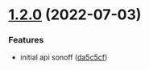 # [1.2.0](https://github.com/lucas-eduardo/sonoff/compare/v1.1.3...v1.2.0) (2022-07-03)


### Features

* initial api sonoff ([da5c5cf](https://github.com/lucas-eduardo/sonoff/commit/da5c5cfe743277816d27afde21ddb2566e5808ec))
